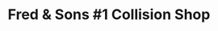 ---
title: "Fred & Sons #1 Collision Shop"
url: /detroit/fred-and-sons-1-collision-shop/
shop: car repair
---